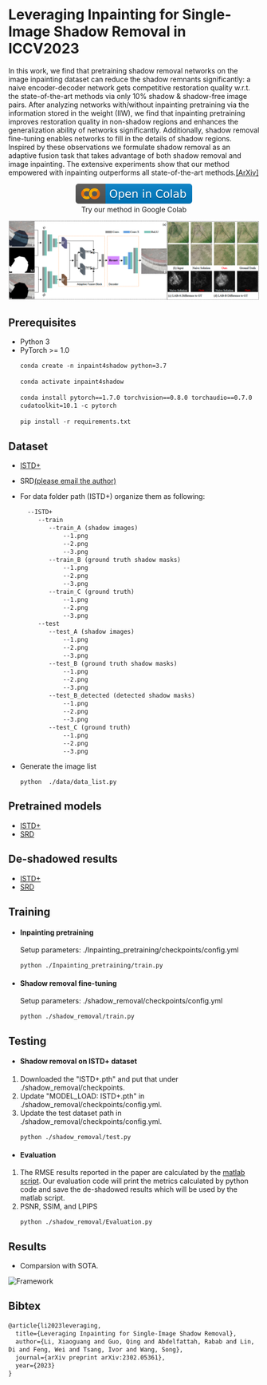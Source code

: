 # Leveraging Inpainting for Single-Image Shadow Removal in ICCV2023

In this work, we find that pretraining shadow removal networks on the image inpainting dataset can reduce the shadow remnants significantly: a naive encoder-decoder network gets competitive restoration quality w.r.t. the state-of-the-art methods via only 10% shadow & shadow-free image pairs. After analyzing networks with/without inpainting pretraining via the information stored in the weight (IIW), we find that inpainting pretraining improves restoration quality in non-shadow regions and enhances the generalization ability of networks significantly. Additionally, shadow removal fine-tuning enables networks to fill in the details of shadow regions. Inspired by these observations we formulate shadow removal as an adaptive fusion task that takes advantage of both shadow removal and image inpainting. The extensive experiments show that our method empowered with inpainting outperforms all state-of-the-art methods.[[ArXiv]](https://arxiv.org/abs/2302.05361)
<br>
<p align="center">
<a href = "https://#">
    <img src="./images/colab.svg">
</a>
<br>
Try our method in Google Colab
</p>

![Framework](./images/framework.png)

## Prerequisites
- Python 3
- PyTorch >= 1.0
    ```
    conda create -n inpaint4shadow python=3.7

    conda activate inpaint4shadow

    conda install pytorch==1.7.0 torchvision==0.8.0 torchaudio==0.7.0 cudatoolkit=10.1 -c pytorch

    pip install -r requirements.txt
    ```

## Dataset

- [ISTD+](https://github.com/cvlab-stonybrook/SID)
- SRD[(please email the author)](https://people.ucas.edu.cn/~tianjd)

- For data folder path (ISTD+) organize them as following:

  ```shell
    --ISTD+
       --train
          --train_A (shadow images)
              --1.png
              --2.png
              --3.png
          --train_B (ground truth shadow masks)
              --1.png
              --2.png
              --3.png
          --train_C (ground truth)
              --1.png
              --2.png
              --3.png
       --test
          --test_A (shadow images)
              --1.png
              --2.png
              --3.png
          --test_B (ground truth shadow masks)
              --1.png
              --2.png
              --3.png
          --test_B_detected (detected shadow masks)
              --1.png
              --2.png
              --3.png
          --test_C (ground truth)
              --1.png
              --2.png
              --3.png
     ```

- Generate the image list
   ```
   python  ./data/data_list.py
   ```
## Pretrained models
- [ISTD+](https://drive.google.com/drive/folders/1WjEwrSjeF7rBiaVuPQakc3uHGdFyGc5e?usp=sharing)
- [SRD](https://drive.google.com/drive/folders/1WjEwrSjeF7rBiaVuPQakc3uHGdFyGc5e?usp=sharing)

## De-shadowed results
- [ISTD+](https://drive.google.com/drive/folders/1gna_0-ECys93k77bUFCo_9npJ8Av8iqm?usp=sharing)
- [SRD](https://drive.google.com/drive/folders/1gna_0-ECys93k77bUFCo_9npJ8Av8iqm?usp=sharing)
## Training
- #### Inpainting pretraining
  Setup parameters: ./Inpainting_pretraining/checkpoints/config.yml
  ```
  python ./Inpainting_pretraining/train.py
  ```
- #### Shadow removal fine-tuning
  Setup parameters: ./shadow_removal/checkpoints/config.yml
  ```      
  python ./shadow_removal/train.py
  ```  

## Testing
- #### Shadow removal on ISTD+ dataset

1. Downloaded the "ISTD+.pth" and put that under ./shadow_removal/checkpoints.
2. Update "MODEL_LOAD: ISTD+.pth" in ./shadow_removal/checkpoints/config.yml.
3. Update the test dataset path in ./shadow_removal/checkpoints/config.yml. 
    ```
    python ./shadow_removal/test.py 
    ```
- #### Evaluation
1. The RMSE results reported in the paper are calculated by the <a href='https://drive.google.com/file/d/1SAMqLy3dSONPgeC5ZQskPoeq60FEx9Vk/view'>matlab script</a>. Our evaluation code will print the metrics calculated by python code and save the de-shadowed results which will be used by the matlab script.
2. PSNR, SSIM, and LPIPS
    ```
    python ./shadow_removal/Evaluation.py 
    ```
## Results

- Comparsion with SOTA.

![Framework](./images/comparison.png)


## Bibtex

```
@article{li2023leveraging,
  title={Leveraging Inpainting for Single-Image Shadow Removal},
  author={Li, Xiaoguang and Guo, Qing and Abdelfattah, Rabab and Lin, Di and Feng, Wei and Tsang, Ivor and Wang, Song},
  journal={arXiv preprint arXiv:2302.05361},
  year={2023}
}
```

[//]: # (## Acknowledgments)

[//]: # (Parts of this code were derived from:<br>)

[//]: # (https://github.com/tsingqguo/efficientderain <br>)

[//]: # (https://github.com/knazeri/edge-connect)
